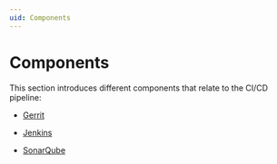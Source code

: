 ```yaml
---
uid: Components
---
```


# Components

This section introduces different components that relate to the CI/CD pipeline:

- [Gerrit](xref:Gerrit)

- [Jenkins](xref:Jenkins)

- [SonarQube](xref:SonarQube)
